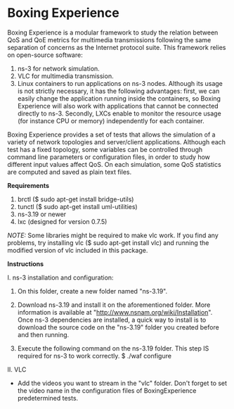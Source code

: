 # Boxing Experience

Boxing Experience is a modular framework to study the relation between QoS and QoE metrics for multimedia transmissions following the same separation of concerns as the Internet protocol suite. 
This framework relies on open-source software:
1. ns-3 for network simulation.
2. VLC for multimedia transmission.
3. Linux containers to run applications on ns-3 nodes. Although its usage is not strictly necessary, it has the following advantages: first, we can easily change the application running inside the containers, so Boxing Experience will also work with applications that cannot be connected directly to ns-3. Secondly, LXCs enable to monitor the resource usage (for instance CPU or memory) independently for each container.

Boxing Experience provides a set of tests that allows the simulation of a variety of network topologies and server/client applications. Although each test has a fixed topology, some variables can be controlled through command line parameters or configuration files, in order to study how different input values affect QoS. On each simulation, some QoS statistics are computed and saved as plain text files.

**Requirements**

1. brctl ($ sudo apt-get install bridge-utils)
2. tunctl ($ sudo apt-get install uml-utilities)
3. ns-3.19 or newer
4. lxc (designed for version 0.7.5)

*NOTE:* Some libraries might be required to make vlc work. If you find any problems, try installing vlc ($ sudo apt-get install vlc) and running the modified version of vlc included in this package.

**Instructions**

I. ns-3 installation and configuration:

1. 	On this folder, create a new folder named "ns-3.19".

2. 	Download ns-3.19 and install it on the aforementioned folder. More information is available at "http://www.nsnam.org/wiki/Installation". Once ns-3 dependencies are installed, a quick way to install is to download the source code on the "ns-3.19" folder you created before and then running.
	
3. 	Execute the following command on the ns-3.19 folder. This step IS required for ns-3 to work correctly.
		$ ./waf configure

II. VLC 

- Add the videos you want to stream in the "vlc" folder. Don't forget to set the video name in the configuration files of BoxingExperience predetermined tests.
